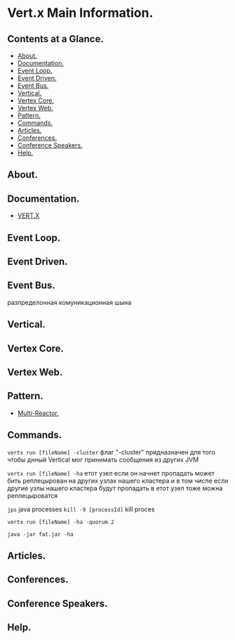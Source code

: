 # Vert.x Main Information.





## Contents at a Glance.
* [About.](#about)
* [Documentation.](#documentation)
* [Event Loop.](#event-loop) 
* [Event Driven.](#event-driven)
* [Event Bus.](#event-bus)
* [Vertical.](#vertical)
* [Vertex Core.](#vertex-core)
* [Vertex Web.](#vertex-web)
* [Pattern.](#pattern)
* [Commands.](#commands)
* [Articles.](#articles)
* [Conferences.](#conferences)
* [Conference Speakers.](#conference-speakers)
* [Help.](#help)





## About.





## Documentation.
* [VERT.X](https://vertx.io/)




## Event Loop. 
## Event Driven. 
## Event Bus.
разпределонная комуникационная шына
## Vertical. 
## Vertex Core.
## Vertex Web.
## Pattern.
* [Multi-Reactor.](https://www.google.com/search?q=multi+reactor+pattern&oq=pattern+multi-re&aqs=chrome.1.69i57j0.14644j0j7&sourceid=chrome&ie=UTF-8)





## Commands.
`vertx run [fileName] -cluster` 
флаг "-cluster"  придназначен для того чтобы днный Vertical мог принимать сообщения из других JVM 

`vertx run [fileName] -ha` 
етот узел если он начнет пропадать может бить реплецырован на других узлах нашего кластера 
и в том числе если другие узлы нашего кластера будут пропадать в етот узел тоже можна реплецыроватся

`jps` java processes
`kill -9 [processId]` kill proces   

`vertx run [fileName] -ha -quorum 2`

`java -jar fat.jar -ha` 



## Articles.





## Conferences.





## Conference Speakers.





## Help.
